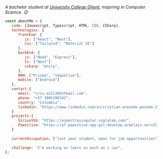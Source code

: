 <p><em>A bachelor student at <a href="https://hogent.be">University College Ghent</a>, majoring in Computer Science. 😊</br>
</em></p>


```javascript
const aboutMe = {
   code: [Javascript, Typescript, HTML, CSS, CSharp],
   technologies: {
      frontEnd: {
         js: ["React", "Next"],
         css: ["Tailwind", "Material UI"]
      },
      backEnd: {
         js: ["Node", "Express"],
         ts: ["Next"]
         csharp: "Unity",
      },
      ORM: ["Prisma", "Sequelize"],
      mobile: ["Android"]
   },
   contact:{
      email: "cris-a2112@hotmail.com",
      phone: "+57 3005398342",
      country: "Colombia",
      linkedin: "https://www.linkedin.com/in/cristian-acevedo-posada-275a7925a/"
   }
   projects:{
      SiriusVSG: "https://espectrosingular.vsglatam.com/",
      Pawsitive: "https://pf-pawsitive-app-git-develop-arbelais.vercel.app/"
   }
   
   currentOccupation: ["last year student, open for job opportunities"],
   
   challenge: "I'm working on learn so much as i can",
};
```


